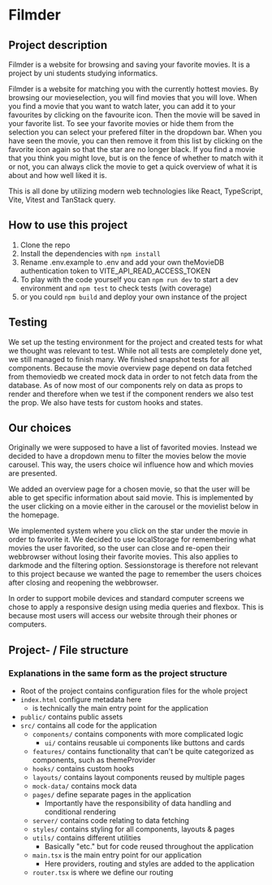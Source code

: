 # Filmder

## Project description

Filmder is a website for browsing and saving your favorite movies.
It is a project by uni students studying informatics.

Filmder is a website for matching you with the currently hottest movies. By browsing our movieselection, you will find movies that you will love. When you find a movie that you want to watch later, you can add it to your favourites by clicking on the favourite icon. Then the movie will be saved in your favorite list. To see your favorite movies or hide them from the selection you can select your prefered filter in the dropdown bar. When you have seen the movie, you can then remove it from this list by clicking on the favorite icon again so that the star are no longer black. If you find a movie that you think you might love, but is on the fence of whether to match with it or not, you can always click the movie to get a quick overview of what it is about and how well liked it is.

This is all done by utilizing modern web technologies like React, TypeScript, Vite, Vitest and TanStack query.

## How to use this project

1. Clone the repo
2. Install the dependencies with `npm install`
3. Rename .env.example to .env and add your own theMovieDB authentication token to VITE_API_READ_ACCESS_TOKEN
4. To play with the code yourself you can `npm run dev` to start a dev environment and `npm test` to check tests (with coverage)
5. or you could `npm build` and deploy your own instance of the project

## Testing

We set up the testing environment for the project and created tests for what we thought was relevant to test. While not all tests are completely done yet, we still managed to finish many. We finished snapshot tests for all components. Because the movie overview page depend on data fetched from themoviedb we created mock data in order to not fetch data from the database. As of now most of our components rely on data as props to render and therefore when we test if the component renders we also test the prop. We also have tests for custom hooks and states.

## Our choices

Originally we were supposed to have a list of favorited movies. Instead we decided to have a dropdown menu to filter the movies below the movie carousel. This way, the users choice wil influence how and which movies are presented.

We added an overview page for a chosen movie, so that the user will be able to get specific information about said movie. This is implemented by the user clicking on a movie either in the carousel or the movielist below in the homepage.

We implemented system where you click on the star under the movie in order to favorite it. We decided to use localStorage for remembering what movies the user favorited, so the user can close and re-open their webbrowser without losing their favorite movies. This also applies to darkmode and the filtering option. Sessionstorage is therefore not relevant to this project because we wanted the page to remember the users choices after closing and reopening the webbrowser.

In order to support mobile devices and standard computer screens we chose to apply a responsive design using media queries and flexbox. This is because most users will access our website through their phones or computers.

## Project- / File structure

### Explanations in the same form as the project structure

- Root of the project contains configuration files for the whole project
- `index.html` configure metadata here
  - is technically the main entry point for the application
- `public/` contains public assets
- `src/` contains all code for the application
  - `components/` contains components with more complicated logic
    - `ui/` contains reusable ui components like buttons and cards
  - `features/` contains functionality that can't be quite categorized as components, such as themeProvider
  - `hooks/` contains custom hooks
  - `layouts/` contains layout components reused by multiple pages
  - `mock-data/` contains mock data
  - `pages/` define separate pages in the application
    - Importantly have the responsibility of data handling and conditional rendering
  - `server/` contains code relating to data fetching
  - `styles/` contains styling for all components, layouts & pages
  - `utils/` contains different utilities
    - Basically "etc." but for code reused throughout the application
  - `main.tsx` is the main entry point for our application
    - Here providers, routing and styles are added to the application
  - `router.tsx` is where we define our routing
